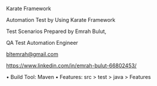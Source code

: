 Karate Framework

Automation Test by Using Karate Framework

Test Scenarios Prepared by Emrah Bulut,

QA Test Automation Engineer

bltemrah@gmail.com

https://www.linkedin.com/in/emrah-bulut-66802453/

• Build Tool: Maven
• Features: src > test > java > Features
